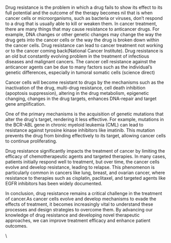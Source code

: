 <!--StartFragment-->

Drug resistance is the problem in which a drug fails to show its effect to its full potential and the outcome of the therapy becomes nil that is when cancer cells or microorganisms, such as bacteria or viruses, don’t respond to a drug that is usually able to kill or weaken them. In cancer treatment, there are many things that may cause resistance to anticancer drugs. For example, DNA changes or other genetic changes may change the way the drug gets into the cancer cells or the way the drug is broken down within the cancer cells. Drug resistance can lead to cancer treatment not working or to the cancer coming back(National Cancer Institute). Drug resistance is an old but constantly evolving problem in the treatment of infectious diseases and malignant cancers. The cancer cell resistance against the anticancer agents can be due to many factors such as the individual’s genetic differences, especially in tumoral somatic cells (science direct)

Cancer cells will become resistant to drugs by the mechanisms such as the inactivation of the drug, multi-drug resistance, cell death inhibition (apoptosis suppression), altering in the drug metabolism, epigenetic changing, changes in the drug targets, enhances DNA-repair and target gene amplification.

One of the primary mechanisms is the acquisition of genetic mutations that alter the drug's target, rendering it less effective. For example, mutations in the BCR-ABL gene in chronic myeloid leukemia (CML) can lead to resistance against tyrosine kinase inhibitors like imatinib. This mutation prevents the drug from binding effectively to its target, allowing cancer cells to continue proliferating.

Drug resistance significantly impacts the treatment of cancer by limiting the efficacy of chemotherapeutic agents and targeted therapies. In many cases, patients initially respond well to treatment, but over time, the cancer cells evolve and develop resistance, leading to relapse. This phenomenon is particularly common in cancers like lung, breast, and ovarian cancer, where resistance to therapies such as cisplatin, paclitaxel, and targeted agents like EGFR inhibitors has been widely documented.

In conclusion, drug resistance remains a critical challenge in the treatment of cancer.As cancer cells evolve and develop mechanisms to evade the effects of treatment, it becomes increasingly vital to understand these processes and design strategies to overcome them. By advancing our knowledge of drug resistance and developing novel therapeutic approaches, we can improve treatment efficacy and enhance patient outcomes. 

\


<!--EndFragment-->
